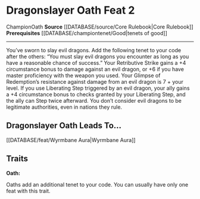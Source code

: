 ﻿---
feat: Dragonslayer Oath
id: '219'
leads_to: '[[DATABASE/feat/Wyrmbane Aura|Wyrmbane Aura]]'
level: '2'
name: Dragonslayer Oath
prerequisite: '[[DATABASE/championtenet/Good|tenets of good]]'
rarity: Common
source: '[[DATABASE/source/Core Rulebook|Core Rulebook]]'
trait:
- '[[DATABASE/trait/Champion|Champion]]'
- '[[DATABASE/trait/Oath|Oath]]'
type: Feat

---
# Dragonslayer Oath <span class="item-type">Feat 2</span>

<span class="item-trait">Champion</span><span class="item-trait">Oath</span>
**Source** [[DATABASE/source/Core Rulebook|Core Rulebook]] 
**Prerequisites** [[DATABASE/championtenet/Good|tenets of good]]

---
You’ve sworn to slay evil dragons. Add the following tenet to your code after the others: “You must slay evil dragons you encounter as long as you have a reasonable chance of success.” 
Your Retributive Strike gains a +4 circumstance bonus to damage against an evil dragon, or +6 if you have master proficiency with the weapon you used. Your Glimpse of Redemption’s resistance against damage from an evil dragon is 7 + your level. If you use Liberating Step triggered by an evil dragon, your ally gains a +4 circumstance bonus to checks granted by your Liberating Step, and the ally can Step twice afterward.
 You don’t consider evil dragons to be legitimate authorities, even in nations they rule.

## Dragonslayer Oath Leads To...

[[DATABASE/feat/Wyrmbane Aura|Wyrmbane Aura]]

## Traits

**Oath:**

Oaths add an additional tenet to your code. You can usually have only one feat with this trait.